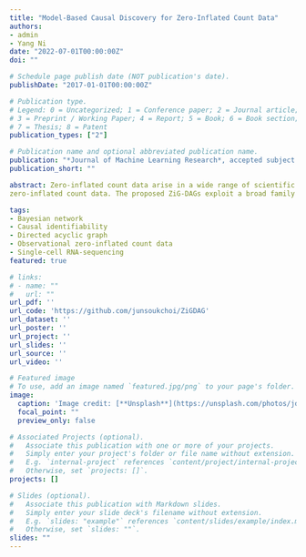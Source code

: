```yaml
---
title: "Model-Based Causal Discovery for Zero-Inflated Count Data"
authors:
- admin
- Yang Ni
date: "2022-07-01T00:00:00Z"
doi: ""

# Schedule page publish date (NOT publication's date).
publishDate: "2017-01-01T00:00:00Z"

# Publication type.
# Legend: 0 = Uncategorized; 1 = Conference paper; 2 = Journal article;
# 3 = Preprint / Working Paper; 4 = Report; 5 = Book; 6 = Book section;
# 7 = Thesis; 8 = Patent
publication_types: ["2"]

# Publication name and optional abbreviated publication name.
publication: "*Journal of Machine Learning Research*, accepted subject to minor revisions"
publication_short: ""

abstract: Zero-inflated count data arise in a wide range of scientific areas such as social science, biology, and genomics. Very few causal discovery approaches can adequately account for excessive zeros as well as various features of multivariate count data such as overdispersion. In this paper, we propose a new zero-inflated generalized hypergeometric directed acyclic graph (ZiG-DAG) model for inference of causal structure from purely observational
zero-inflated count data. The proposed ZiG-DAGs exploit a broad family of generalized hypergeometric probability distributions and are useful for modeling various types of zero-inflated count data with great flexibility. In addition, ZiG-DAGs allow for both linear and nonlinear causal relationships. We prove that the causal structure is identifiable for the proposed ZiG-DAGs via a general proof technique for count data, which is applicable beyond the proposed model for investigating causal identifiability. Score-based algorithms are developed for causal structure learning. Extensive synthetic experiments as well as a real dataset with known ground truth demonstrate the superior performance of the proposed method against state-of-the-art alternative methods in discovering causal structure from observational zero-inflated count data. An application of reverse-engineering a gene regulatory network from a single-cell RNA-sequencing dataset illustrates the utility of ZiG-DAGs in practice.

tags:
- Bayesian network
- Causal identifiability
- Directed acyclic graph
- Observational zero-inflated count data
- Single-cell RNA-sequencing
featured: true

# links:
# - name: ""
#   url: ""
url_pdf: ''
url_code: 'https://github.com/junsoukchoi/ZiGDAG'
url_dataset: ''
url_poster: ''
url_project: ''
url_slides: ''
url_source: ''
url_video: ''

# Featured image
# To use, add an image named `featured.jpg/png` to your page's folder. 
image:
  caption: 'Image credit: [**Unsplash**](https://unsplash.com/photos/jdD8gXaTZsc)'
  focal_point: ""
  preview_only: false

# Associated Projects (optional).
#   Associate this publication with one or more of your projects.
#   Simply enter your project's folder or file name without extension.
#   E.g. `internal-project` references `content/project/internal-project/index.md`.
#   Otherwise, set `projects: []`.
projects: []

# Slides (optional).
#   Associate this publication with Markdown slides.
#   Simply enter your slide deck's filename without extension.
#   E.g. `slides: "example"` references `content/slides/example/index.md`.
#   Otherwise, set `slides: ""`.
slides: ""
---
```

